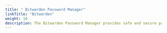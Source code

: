 ```yaml
---
title: " Bitwarden Password Manager"
linkTitle: "Bitwarden"
weight: 10
description: The Bitwarden Password Manager provides safe and secure password management and sharing for the Bioconductor Core Team.
---
```

